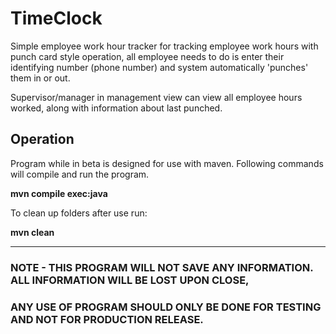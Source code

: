 # TimeClock
Simple employee work hour tracker for tracking employee work hours with punch card style operation, all employee
needs to do is enter their identifying number (phone number) and system automatically 'punches' them in or out.

Supervisor/manager in management view can view all employee hours worked, along with information about last punched.

## Operation
Program while in beta is designed for use with maven. Following commands will compile and run the program.

**mvn compile exec:java**

To clean up folders after use run:

**mvn clean**

<hr>

### NOTE - THIS PROGRAM WILL NOT SAVE ANY INFORMATION. ALL INFORMATION WILL BE LOST UPON CLOSE,
### ANY USE OF PROGRAM SHOULD ONLY BE DONE FOR TESTING AND NOT FOR PRODUCTION RELEASE.


